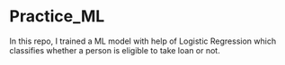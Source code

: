 # Practice_ML
In this repo, I trained a ML model with help of Logistic Regression which classifies whether a person is eligible to take loan or not.
